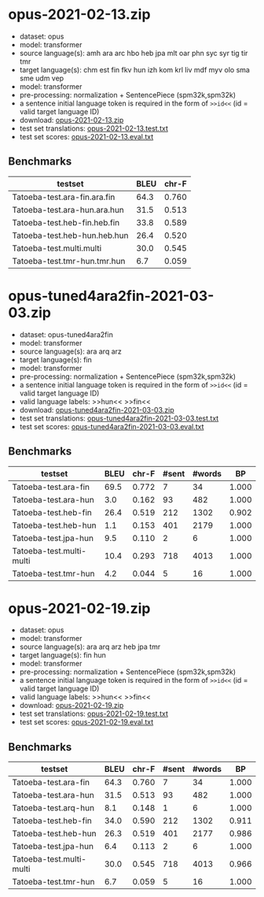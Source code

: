 # opus-2021-02-13.zip

* dataset: opus
* model: transformer
* source language(s): amh ara arc hbo heb jpa mlt oar phn syc syr tig tir tmr
* target language(s): chm est fin fkv hun izh kom krl liv mdf myv olo sma sme udm vep
* model: transformer
* pre-processing: normalization + SentencePiece (spm32k,spm32k)
* a sentence initial language token is required in the form of `>>id<<` (id = valid target language ID)
* download: [opus-2021-02-13.zip](https://object.pouta.csc.fi/Tatoeba-MT-models/sem-fiu/opus-2021-02-13.zip)
* test set translations: [opus-2021-02-13.test.txt](https://object.pouta.csc.fi/Tatoeba-MT-models/sem-fiu/opus-2021-02-13.test.txt)
* test set scores: [opus-2021-02-13.eval.txt](https://object.pouta.csc.fi/Tatoeba-MT-models/sem-fiu/opus-2021-02-13.eval.txt)

## Benchmarks

| testset               | BLEU  | chr-F |
|-----------------------|-------|-------|
| Tatoeba-test.ara-fin.ara.fin 	| 64.3 	| 0.760 |
| Tatoeba-test.ara-hun.ara.hun 	| 31.5 	| 0.513 |
| Tatoeba-test.heb-fin.heb.fin 	| 33.8 	| 0.589 |
| Tatoeba-test.heb-hun.heb.hun 	| 26.4 	| 0.520 |
| Tatoeba-test.multi.multi 	| 30.0 	| 0.545 |
| Tatoeba-test.tmr-hun.tmr.hun 	| 6.7 	| 0.059 |




# opus-tuned4ara2fin-2021-03-03.zip

* dataset: opus-tuned4ara2fin
* model: transformer
* source language(s): ara arq arz
* target language(s): fin
* model: transformer
* pre-processing: normalization + SentencePiece (spm32k,spm32k)
* a sentence initial language token is required in the form of `>>id<<` (id = valid target language ID)
* valid language labels: >>hun<< >>fin<<
* download: [opus-tuned4ara2fin-2021-03-03.zip](https://object.pouta.csc.fi/Tatoeba-MT-models/sem-fiu/opus-tuned4ara2fin-2021-03-03.zip)
* test set translations: [opus-tuned4ara2fin-2021-03-03.test.txt](https://object.pouta.csc.fi/Tatoeba-MT-models/sem-fiu/opus-tuned4ara2fin-2021-03-03.test.txt)
* test set scores: [opus-tuned4ara2fin-2021-03-03.eval.txt](https://object.pouta.csc.fi/Tatoeba-MT-models/sem-fiu/opus-tuned4ara2fin-2021-03-03.eval.txt)

## Benchmarks

| testset | BLEU  | chr-F | #sent | #words | BP |
|---------|-------|-------|-------|--------|----|
| Tatoeba-test.ara-fin 	| 69.5 	| 0.772 	| 7 	| 34 	| 1.000 |
| Tatoeba-test.ara-hun 	| 3.0 	| 0.162 	| 93 	| 482 	| 1.000 |
| Tatoeba-test.heb-fin 	| 26.4 	| 0.519 	| 212 	| 1302 	| 0.902 |
| Tatoeba-test.heb-hun 	| 1.1 	| 0.153 	| 401 	| 2179 	| 1.000 |
| Tatoeba-test.jpa-hun 	| 9.5 	| 0.110 	| 2 	| 6 	| 1.000 |
| Tatoeba-test.multi-multi 	| 10.4 	| 0.293 	| 718 	| 4013 	| 1.000 |
| Tatoeba-test.tmr-hun 	| 4.2 	| 0.044 	| 5 	| 16 	| 1.000 |




# opus-2021-02-19.zip

* dataset: opus
* model: transformer
* source language(s): ara arq arz heb jpa tmr
* target language(s): fin hun
* model: transformer
* pre-processing: normalization + SentencePiece (spm32k,spm32k)
* a sentence initial language token is required in the form of `>>id<<` (id = valid target language ID)
* valid language labels: >>hun<< >>fin<<
* download: [opus-2021-02-19.zip](https://object.pouta.csc.fi/Tatoeba-MT-models/sem-fiu/opus-2021-02-19.zip)
* test set translations: [opus-2021-02-19.test.txt](https://object.pouta.csc.fi/Tatoeba-MT-models/sem-fiu/opus-2021-02-19.test.txt)
* test set scores: [opus-2021-02-19.eval.txt](https://object.pouta.csc.fi/Tatoeba-MT-models/sem-fiu/opus-2021-02-19.eval.txt)

## Benchmarks

| testset | BLEU  | chr-F | #sent | #words | BP |
|---------|-------|-------|-------|--------|----|
| Tatoeba-test.ara-fin 	| 64.3 	| 0.760 	| 7 	| 34 	| 1.000 |
| Tatoeba-test.ara-hun 	| 31.5 	| 0.513 	| 93 	| 482 	| 1.000 |
| Tatoeba-test.arq-hun 	| 8.1 	| 0.148 	| 1 	| 6 	| 1.000 |
| Tatoeba-test.heb-fin 	| 34.0 	| 0.590 	| 212 	| 1302 	| 0.911 |
| Tatoeba-test.heb-hun 	| 26.3 	| 0.519 	| 401 	| 2177 	| 0.986 |
| Tatoeba-test.jpa-hun 	| 6.4 	| 0.113 	| 2 	| 6 	| 1.000 |
| Tatoeba-test.multi-multi 	| 30.0 	| 0.545 	| 718 	| 4013 	| 0.966 |
| Tatoeba-test.tmr-hun 	| 6.7 	| 0.059 	| 5 	| 16 	| 1.000 |

